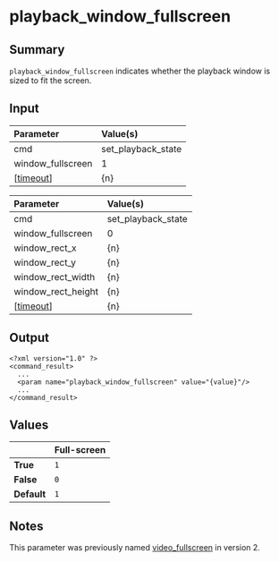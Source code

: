 # playback\_window\_fullscreen #
## Summary ##

`playback_window_fullscreen`  indicates whether the playback window is sized to fit the screen.

## Input ##

| **Parameter**       | **Value(s)**         |
|:--------------------|:---------------------|
| cmd                 | set\_playback\_state |
| window\_fullscreen  | 1                    |
| [[timeout](timeout.md)]       | {n}                  |

| **Parameter**        | **Value(s)**         |
|:---------------------|:---------------------|
| cmd                  | set\_playback\_state |
| window\_fullscreen   | 0                    |
| window\_rect\_x      | {n}                  |
| window\_rect\_y      | {n}                  |
| window\_rect\_width  | {n}                  |
| window\_rect\_height | {n}                  |
| [[timeout](timeout.md)]        | {n}                  |

## Output ##

```
<?xml version="1.0" ?>
<command_result>
  ...
  <param name="playback_window_fullscreen" value="{value}"/>
  ...
</command_result>
```

## Values ##

|            | **Full-screen** |
|:-----------|:----------------|
| **True**     | `1`             |
| **False**    | `0`             |
| **Default**  | `1`             |

## Notes ##

This parameter was previously named [video\_fullscreen](VideoFullscreen.md) in version 2.